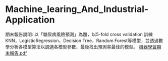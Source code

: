 # Machine_learing_And_Industrial-Application
期末報告說明:
以「糖尿病風險預測」為題，以5-fold cross validation 訓練KNN，LogisticRegression，Decision Tree，Random Forest等模型，並透過數學分析各模型算法以調適各模型參數，最後找出預測率最佳的模型。
[機器學習期末報告.pdf](機器學習期末報告.pdf)
